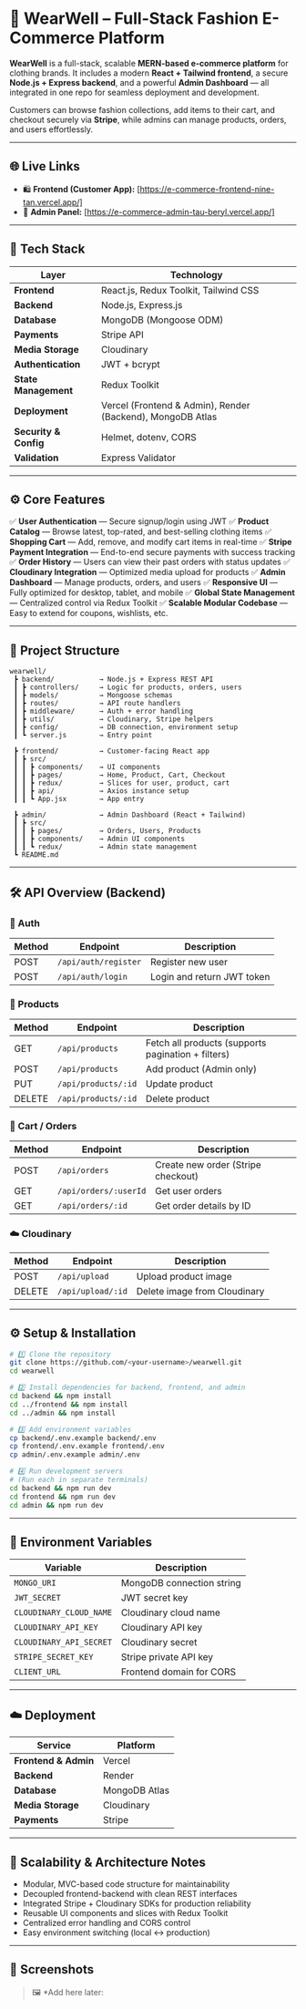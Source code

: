 
# 👗 **WearWell – Full-Stack Fashion E-Commerce Platform**

**WearWell** is a full-stack, scalable **MERN-based e-commerce platform** for clothing brands.
It includes a modern **React + Tailwind frontend**, a secure **Node.js + Express backend**, and a powerful **Admin Dashboard** — all integrated in one repo for seamless deployment and development.

Customers can browse fashion collections, add items to their cart, and checkout securely via **Stripe**, while admins can manage products, orders, and users effortlessly.

---

## 🌐 **Live Links**

* 🛍️ **Frontend (Customer App):** [https://e-commerce-frontend-nine-tan.vercel.app/]
* 🧠 **Admin Panel:** [https://e-commerce-admin-tau-beryl.vercel.app/]

---

## 🧱 **Tech Stack**

| Layer                 | Technology                                                 |
| --------------------- | ---------------------------------------------------------- |
| **Frontend**          | React.js, Redux Toolkit, Tailwind CSS                      |
| **Backend**           | Node.js, Express.js                                        |
| **Database**          | MongoDB (Mongoose ODM)                                     |
| **Payments**          | Stripe API                                                 |
| **Media Storage**     | Cloudinary                                                 |
| **Authentication**    | JWT + bcrypt                                               |
| **State Management**  | Redux Toolkit                                              |
| **Deployment**        | Vercel (Frontend & Admin), Render (Backend), MongoDB Atlas |
| **Security & Config** | Helmet, dotenv, CORS                                       |
| **Validation**        | Express Validator                                          |

---

## ⚙️ **Core Features**

✅ **User Authentication** — Secure signup/login using JWT
✅ **Product Catalog** — Browse latest, top-rated, and best-selling clothing items
✅ **Shopping Cart** — Add, remove, and modify cart items in real-time
✅ **Stripe Payment Integration** — End-to-end secure payments with success tracking
✅ **Order History** — Users can view their past orders with status updates
✅ **Cloudinary Integration** — Optimized media upload for products
✅ **Admin Dashboard** — Manage products, orders, and users
✅ **Responsive UI** — Fully optimized for desktop, tablet, and mobile
✅ **Global State Management** — Centralized control via Redux Toolkit
✅ **Scalable Modular Codebase** — Easy to extend for coupons, wishlists, etc.

---

## 🧭 **Project Structure**

```
wearwell/
 ┣ backend/           → Node.js + Express REST API
 ┃ ┣ controllers/     → Logic for products, orders, users
 ┃ ┣ models/          → Mongoose schemas
 ┃ ┣ routes/          → API route handlers
 ┃ ┣ middleware/      → Auth + error handling
 ┃ ┣ utils/           → Cloudinary, Stripe helpers
 ┃ ┣ config/          → DB connection, environment setup
 ┃ ┗ server.js        → Entry point

 ┣ frontend/          → Customer-facing React app
 ┃ ┣ src/
 ┃ ┃ ┣ components/    → UI components
 ┃ ┃ ┣ pages/         → Home, Product, Cart, Checkout
 ┃ ┃ ┣ redux/         → Slices for user, product, cart
 ┃ ┃ ┣ api/           → Axios instance setup
 ┃ ┃ ┗ App.jsx        → App entry

 ┣ admin/             → Admin Dashboard (React + Tailwind)
 ┃ ┣ src/
 ┃ ┃ ┣ pages/         → Orders, Users, Products
 ┃ ┃ ┣ components/    → Admin UI components
 ┃ ┃ ┗ redux/         → Admin state management
 ┗ README.md
```

---

## 🛠️ **API Overview (Backend)**

### 👤 Auth

| Method | Endpoint             | Description                |
| ------ | -------------------- | -------------------------- |
| POST   | `/api/auth/register` | Register new user          |
| POST   | `/api/auth/login`    | Login and return JWT token |

### 👗 Products

| Method | Endpoint            | Description                                        |
| ------ | ------------------- | -------------------------------------------------- |
| GET    | `/api/products`     | Fetch all products (supports pagination + filters) |
| POST   | `/api/products`     | Add product (Admin only)                           |
| PUT    | `/api/products/:id` | Update product                                     |
| DELETE | `/api/products/:id` | Delete product                                     |

### 🛒 Cart / Orders

| Method | Endpoint              | Description                        |
| ------ | --------------------- | ---------------------------------- |
| POST   | `/api/orders`         | Create new order (Stripe checkout) |
| GET    | `/api/orders/:userId` | Get user orders                    |
| GET    | `/api/orders/:id`     | Get order details by ID            |

### ☁️ Cloudinary

| Method | Endpoint          | Description                  |
| ------ | ----------------- | ---------------------------- |
| POST   | `/api/upload`     | Upload product image         |
| DELETE | `/api/upload/:id` | Delete image from Cloudinary |

---

## ⚙️ **Setup & Installation**

```bash
# 1️⃣ Clone the repository
git clone https://github.com/<your-username>/wearwell.git
cd wearwell

# 2️⃣ Install dependencies for backend, frontend, and admin
cd backend && npm install
cd ../frontend && npm install
cd ../admin && npm install

# 3️⃣ Add environment variables
cp backend/.env.example backend/.env
cp frontend/.env.example frontend/.env
cp admin/.env.example admin/.env

# 4️⃣ Run development servers
# (Run each in separate terminals)
cd backend && npm run dev
cd frontend && npm run dev
cd admin && npm run dev
```

---

## 🔐 **Environment Variables**

| Variable                | Description               |
| ----------------------- | ------------------------- |
| `MONGO_URI`             | MongoDB connection string |
| `JWT_SECRET`            | JWT secret key            |
| `CLOUDINARY_CLOUD_NAME` | Cloudinary cloud name     |
| `CLOUDINARY_API_KEY`    | Cloudinary API key        |
| `CLOUDINARY_API_SECRET` | Cloudinary secret         |
| `STRIPE_SECRET_KEY`     | Stripe private API key    |
| `CLIENT_URL`            | Frontend domain for CORS  |

---

## ☁️ **Deployment**

| Service              | Platform      |
| -------------------- | ------------- |
| **Frontend & Admin** | Vercel        |
| **Backend**          | Render        |
| **Database**         | MongoDB Atlas |
| **Media Storage**    | Cloudinary    |
| **Payments**         | Stripe        |

---

## 🧠 **Scalability & Architecture Notes**

* Modular, MVC-based code structure for maintainability
* Decoupled frontend-backend with clean REST interfaces
* Integrated Stripe + Cloudinary SDKs for production reliability
* Reusable UI components and slices with Redux Toolkit
* Centralized error handling and CORS control
* Easy environment switching (local ↔ production)

---

## 📸 **Screenshots**

> 🖼️ *Add here later:
